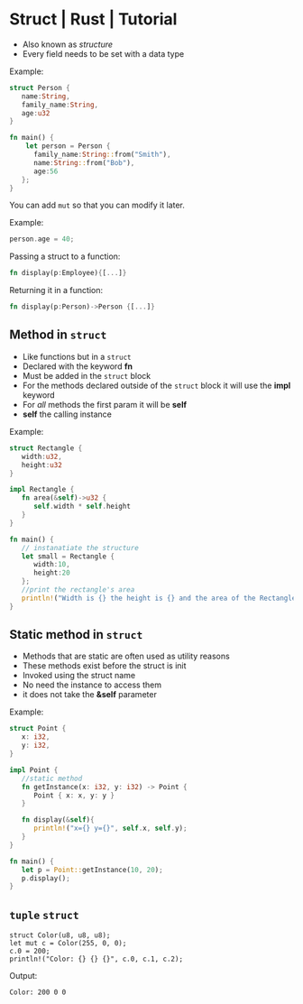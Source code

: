 # Struct | Rust | Tutorial
- Also known as *structure*
- Every field needs to be set with a data type

Example: 
```rust
struct Person {
   name:String,
   family_name:String,
   age:u32
}

fn main() {
    let person = Person {
      family_name:String::from("Smith"),
      name:String::from("Bob"),
      age:56
   };
}
```

You can add `mut` so that you can modify it later.

Example: 
```rust
person.age = 40;
```

Passing a struct to a function: 
```rust
fn display(p:Employee){[...]}
```

Returning it in a function: 
```rust
fn display(p:Person)->Person {[...]}
```

## Method in `struct`
- Like functions but in a `struct`
- Declared with the keyword **fn**
- Must be added in the `struct` block
- For the methods declared outside of the `struct` block it will use the **impl** keyword
- For _all_ methods the first param it will be **self**
- **self** the calling instance

Example: 
```rust
struct Rectangle {
   width:u32,
   height:u32
}

impl Rectangle {
   fn area(&self)->u32 {
      self.width * self.height
   }
}

fn main() {
   // instanatiate the structure
   let small = Rectangle {
      width:10,
      height:20
   };
   //print the rectangle's area
   println!("Width is {} the height is {} and the area of the Rectangle is {}", small.width, small.height, small.area());
}
```

## Static method in `struct`
- Methods that are static are often used as utility reasons
- These methods exist before the struct is init
- Invoked using the struct name
- No need the instance to access them
- it does not take the **&self** parameter

Example: 
```rust
struct Point {
   x: i32,
   y: i32,
}

impl Point {
   //static method
   fn getInstance(x: i32, y: i32) -> Point {
      Point { x: x, y: y }
   }

   fn display(&self){
      println!("x={} y={}", self.x, self.y);
   }
}

fn main() {
   let p = Point::getInstance(10, 20);
   p.display();
}
```
## `tuple` `struct`
```struct
struct Color(u8, u8, u8);
let mut c = Color(255, 0, 0);
c.0 = 200;
println!("Color: {} {} {}", c.0, c.1, c.2);
```
Output: 
```
Color: 200 0 0
```
